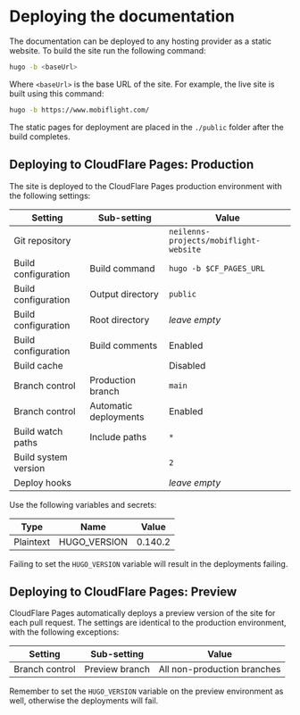 # Deploying the documentation

The documentation can be deployed to any hosting provider as a static website. To build the site run the following command:

```bash
hugo -b <baseUrl>
```

Where `<baseUrl>` is the base URL of the site. For example, the live site is built using this command:

```bash
hugo -b https://www.mobiflight.com/
```

The static pages for deployment are placed in the `./public` folder after the build completes.

## Deploying to CloudFlare Pages: Production

The site is deployed to the CloudFlare Pages production environment with the following settings:

| Setting              | Sub-setting           | Value                                  |
| -------------------- | --------------------- | -------------------------------------- |
| Git repository       |                       | `neilenns-projects/mobiflight-website` |
| Build configuration  | Build command         | `hugo -b $CF_PAGES_URL`                |
| Build configuration  | Output directory      | `public`                               |
| Build configuration  | Root directory        | _leave empty_                          |
| Build configuration  | Build comments        | Enabled                                |
| Build cache          |                       | Disabled                               |
| Branch control       | Production branch     | `main`                                 |
| Branch control       | Automatic deployments | Enabled                                |
| Build watch paths    | Include paths         | `*`                                    |
| Build system version |                       | `2`                                    |
| Deploy hooks         |                       | _leave empty_                          |

Use the following variables and secrets:

| Type      | Name         | Value   |
| --------- | ------------ | ------- |
| Plaintext | HUGO_VERSION | 0.140.2 |

Failing to set the `HUGO_VERSION` variable will result in the deployments failing.

## Deploying to CloudFlare Pages: Preview

CloudFlare Pages automatically deploys a preview version of the site for each pull request. The settings are identical to the production environment, with the following exceptions:

| Setting        | Sub-setting    | Value                       |
| -------------- | -------------- | --------------------------- |
| Branch control | Preview branch | All non-production branches |

Remember to set the `HUGO_VERSION` variable on the preview environment as well, otherwise the deployments will fail.

